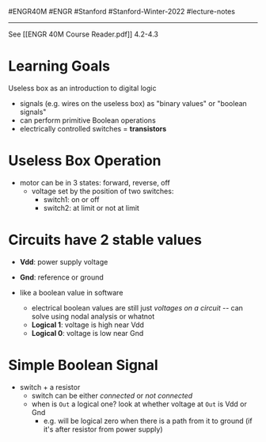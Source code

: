 #ENGR40M #ENGR #Stanford #Stanford-Winter-2022 #lecture-notes 
___
See [[ENGR 40M Course Reader.pdf]] 4.2-4.3

# Learning Goals
Useless box as an introduction to digital logic
- signals (e.g. wires on the useless box) as "binary values" or "boolean signals"
- can perform primitive Boolean operations
- electrically controlled switches = **transistors**

# Useless Box Operation
- motor can be in 3 states: forward, reverse, off
	- voltage set by the position of two switches:
		- switch1: on or off
		- switch2: at limit or not at limit

# Circuits have 2 stable values
- **Vdd**: power supply voltage
- **Gnd**: reference or ground

- like a boolean value in software
	- electrical boolean values are still just *voltages on a circuit* -- can solve using nodal analysis or whatnot
	- **Logical 1**: voltage is high near Vdd
	- **Logical 0**: voltage is low near Gnd

# Simple Boolean Signal
- switch + a resistor
	- switch can be either *connected* or *not connected*
	- when is `Out` a logical one? look at whether voltage at `Out` is Vdd or Gnd
		- e.g. will be logical zero when there is a path from it to ground (if it's after resistor from power supply)
